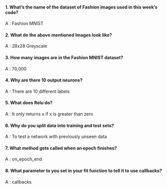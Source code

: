 #### 1. What’s the name of the dataset of Fashion images used in this week’s code?
A : Fashion MNIST
#### 2. What do the above mentioned Images look like?
A : 28x28 Greyscale
#### 3. How many images are in the Fashion MNIST dataset?
A : 70,000
#### 4. Why are there 10 output neurons?
A : There are 10 different labels
#### 5. What does Relu do?
A : It only returns x if x is greater than zero
#### 6. Why do you split data into training and test sets?
A : To test a network with previously unseen data
#### 7. What method gets called when an epoch finishes?
A : on_epoch_end
#### 8. What parameter to you set in your fit function to tell it to use callbacks?
A : callbacks